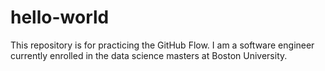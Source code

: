 # hello-world
This repository is for practicing the GitHub Flow.
I am a software engineer currently enrolled in the data science masters at Boston University.
